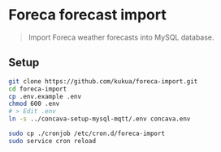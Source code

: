 # Foreca forecast import

> Import Foreca weather forecasts into MySQL database.

## Setup

```bash
git clone https://github.com/kukua/foreca-import.git
cd foreca-import
cp .env.example .env
chmod 600 .env
# > Edit .env
ln -s ../concava-setup-mysql-mqtt/.env concava.env

sudo cp ./cronjob /etc/cron.d/foreca-import
sudo service cron reload
```
